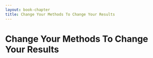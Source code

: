 ```yaml
---
layout: book-chapter
title: Change Your Methods To Change Your Results
---
```

# Change Your Methods To Change Your Results